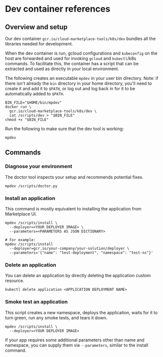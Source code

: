 # Dev container references

## Overview and setup

Our dev container `gcr.io/cloud-marketplace-tools/k8s/dev`
bundles all the libraries needed for development.

When the dev container is run, gcloud configurations and
`kubeconfig` on the host are forwarded and used for invoking
`gcloud` and `kubectl`/k8s commands. To facilitate this,
the container has a script that can be extracted and used as
directly in your local environment.

The following creates an executable `mpdev` in your user bin
directory. Note: if there isn't already the `bin` directory in
your home directory, you'll need to create it and add it to `$PATH`,
or log out and log back in for it to be automatically added to `$PATH`.

```shell
BIN_FILE="$HOME/bin/mpdev"
docker run \
  gcr.io/cloud-marketplace-tools/k8s/dev \
  cat /scripts/dev > "$BIN_FILE"
chmod +x "$BIN_FILE"
```

Run the following to make sure that the dev tool is working:

```shell
mpdev
```

## Commands

### Diagnose your environment

The doctor tool inspects your setup and recommends potential
fixes.

```shell
mpdev /scripts/doctor.py
```

### Install an application

This command is mostly equivalent to installing the application
from Marketplace UI.

```shell
mpdev /scripts/install \
  --deployer=<YOUR DEPLOYER IMAGE> \
  --parameters=<PARAMETERS AS JSON DICTIONARY>

# For example:
mpdev /scripts/install
  --deployer=gcr.io/your-company/your-solution/deployer \
  --parameters='{"name": "test-deployment", "namespace": "test-ns"}'
```

### Delete an application

You can delete an application by directly deleting the application
custom resource.

```shell
kubectl delete application <APPLICATION DEPLOYMENT NAME>
```

### Smoke test an application

This script creates a new namespace, deploys the application, waits
for it to turn green, run any smoke tests, and tears it down.

```shell
mpdev /scripts/install \
  --deployer=<YOUR DEPLOYER IMAGE>
```

If your app requires some additional parameters other than
name and namespace, you can supply them via `--parameters`,
similar to the install command.
